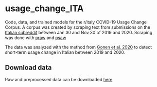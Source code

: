 # usage_change_ITA
Code, data, and trained models for the r/italy COVID-19 Usage Change Corpus. A corpus was created by scraping text from submissions on the [Italian subreddit](https://www.reddit.com/r/italy) between Jan 30 and Nov 30 of 2019 and 2020. Scraping was done with [praw](https://github.com/praw-dev/praw/blob/master/docs/index.rst) and [psaw](https://github.com/openai/psaw.)

The data was analyzed with the method from [Gonen et al. 2020](https://github.com/gonenhila/usage_change) to detect short-term usage change in Italian between 2019 and 2020.


## Download data
Raw and preprocessed data can be downloaded [here](https://drive.google.com/file/d/125kNZOOgBB1SsHQ3CQAODriQdGRxPcyN/view?usp=sharing)
